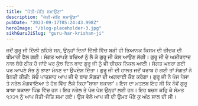 ```yaml
---
title: "ਜੋਤੀ-ਜੋਤਿ ਸਮਾਉਣਾ"
description: "ਜੋਤੀ-ਜੋਤਿ ਸਮਾਉਣਾ"
pubDate: "2023-09-17T05:24:43.998Z"
heroImage: "/blog-placeholder-3.jpg"
sikhGuruJiSlug: "guru-har-krishan-ji"
---
```


ਜਦੋਂ ਗੁਰੂ ਜੀ ਦਿੱਲੀ ਠਹਿਰੇ ਸਨ, ਉਨ੍ਹਾਂ ਦਿਨਾਂ ਦਿੱਲੀ ਵਿੱਚ ਬੜੀ ਹੀ ਭਿਆਨਕ ਕਿਸਮ ਦੀ ਚੀਚਕ ਦੀ ਬੀਮਾਰੀ ਫੈਲ ਗਈ। ਸੰਗਤ ਆਪਣੇ ਬਚਿਆਂ ਨੂੰ ਲੈ ਕੇ ਗੁਰੂ ਜੀ ਕੋਲ ਆਉਣ ਲੱਗੀ। ਗੁਰੂ ਜੀ ਦੇ ਅਸ਼ੀਰਵਾਦ ਨਾਲ ਬੱਚੇ ਠੀਕ ਹੋ ਜਾਂਦੇ ਪਰ ਕੁੱਝ ਦਿਨ ਬਾਦ ਗੁਰੂ ਜੀ ਨੂੰ ਵੀ ਚੀਚਕ ਨਿਕਲ ਆਈ। ਸੰਗਤ ਘਬਰਾ ਗਈ ਪਰ ਆਪਣੇ ਸੱਭ ਨੂੰ ਭਾਣਾ ਮੰਨਣ ਦਾ ਉਪਦੇਸ਼ ਦਿੱਤਾ।
ਗੁਰੂ ਜੀ ਦੀ ਹਾਲਤ ਜਦੋਂ ਖਰਾਬ ਹੋ ਗਈ ਤਾਂ ਸੰਗਤਾਂ ਨੇ ਬੇਨਤੀ ਕੀਤੀ: ਸੱਚੇ ਪਾਤਸ਼ਾਹ ਆਪ ਜੀ ਦੇ ਬਾਦ ਸੰਗਤਾਂ ਦੀ ਅਗਵਾਈ ਕੌਣ ਕਰੇਗਾ। ਗੁਰੂ ਜੀ ਨੇ ਪੰਜ ਪੈਸਾ ਤੇ ਨਰੇਲ ਮੰਗਵਾਇਆ ਤੇ ਹੱਥ ਵਿੱਚ ਲੈਕੇ ਕਿਹਾ"ਬਾਬਾ ਬਕਾਲਾ'। ਇਸ ਦਾ ਮਤਲਬ ਇਹ ਸੀ ਕਿ ਨੌਵੇਂ ਗੁਰੂ ਬਾਬਾ ਬਕਾਲਾ ਪਿੰਡ ਵਿੱਚ ਹਨ। ਇਹ ਨਰੇਲ ਤੇ ਪੰਜ ਪੇਸ਼ ਉਨ੍ਹਾਂ ਲਈ ਹਨ।
ਇਹ ਬਚਨ ਕਹੁਿ ਕੇ ਸੰਮਤ ੧੭੨੧ ਨੂੰ ਆਪ ਜੋਤੀ-ਜੋਤਿ ਸਮਾ ਗਏ। ਉਸ ਵੇਲੇ ਆਪ ਜੀ ਦੀ ਉਮਰ ਪੌਣੇ ਕੁ ਅੱਠ ਸਾਲ ਦੀ ਸੀ।
